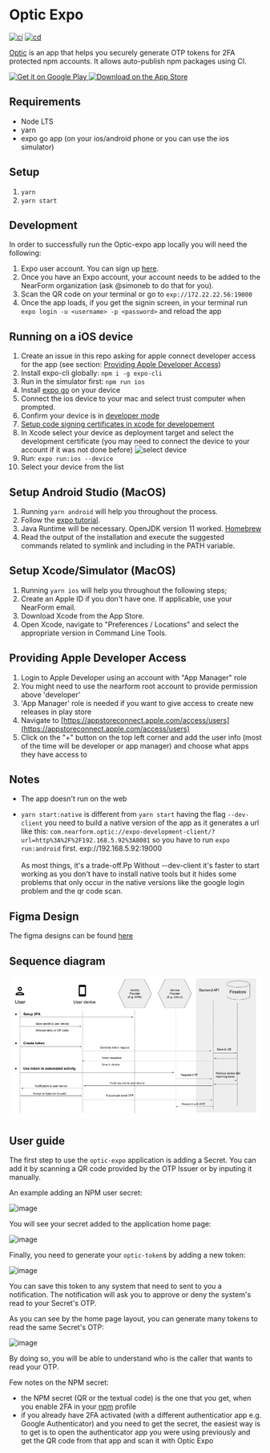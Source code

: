 # Optic Expo

[![ci](https://github.com/nearform/optic-expo/actions/workflows/ci.yml/badge.svg)](https://github.com/nearform/optic-expo/actions/workflows/ci.yml)
[![cd](https://github.com/nearform/optic-expo/actions/workflows/cd.yml/badge.svg)](https://github.com/nearform/optic-expo/actions/workflows/cd.yml)

[Optic](https://expo.dev/@nearform/optic-expo) is an app that helps you securely generate OTP tokens for 2FA protected npm accounts. It allows auto-publish npm packages using CI.

<a href='https://play.google.com/store/apps/details?id=com.nearform.optic'>
  <img alt='Get it on Google Play' src='https://user-images.githubusercontent.com/84892/191009274-938f5cc3-03ac-4bd3-a923-bd2629d77a44.png' style="height:40px"/>
</a>

<a href='https://apps.apple.com/us/app/nearform-optic/id1643969791'>
  <img alt='Download on the App Store' src='https://user-images.githubusercontent.com/84892/191009257-86f3b83e-b2d9-4252-ac05-98732328df2f.png' style="height:40px" />
</a>



## Requirements

- Node LTS
- yarn
- expo go app (on your ios/android phone or you can use the ios simulator)

## Setup

1. `yarn`
1. `yarn start`

## Development
In order to successfully run the Optic-expo app locally you will need the following:
1. Expo user account. You can sign up [here](https://expo.dev/signup).
1. Once you have an Expo account, your account needs to be added to the NearForm organization (ask @simoneb to do that for you).
1. Scan the QR code on your terminal or go to `exp://172.22.22.56:19000`
1. Once the app loads, if you get the signin screen, in your terminal run `expo login -u <username> -p <password>` and reload the app

## Running on a iOS device

1. Create an issue in this repo asking for apple connect developer access for the app (see section: [Providing Apple Developer Access](##providing-apple-developer-access))
1. Install expo-cli globally: `npm i -g expo-cli`
1. Run in the simulator first: `npm run ios`
1. Install [expo go](https://apps.apple.com/us/app/expo-go/id982107779) on your device
1. Connect the ios device to your mac and select trust computer when prompted.
1. Confirm your device is in [developer mode](https://developer.apple.com/documentation/xcode/enabling-developer-mode-on-a-device)
1. [Setup code signing certificates in xcode for developement](https://github.com/expo/fyi/blob/main/setup-xcode-signing.md)
1. In Xcode select your device as deployment target and select the development certificate (you may need to connect the device to your account if it was not done before)
![select device](https://user-images.githubusercontent.com/84892/191241139-5db5b905-228f-4af2-a633-47f601de993a.png)
1. Run: `expo run:ios --device`
1. Select your device from the list

## Setup Android Studio (MacOS)

1. Running `yarn android` will help you throughout the process.
1. Follow the [expo tutorial](https://docs.expo.dev/workflow/android-studio-emulator/).
1. Java Runtime will be necessary. OpenJDK version 11 worked. [Homebrew](https://formulae.brew.sh/formula/openjdk@11)
1. Read the output of the installation and execute the suggested commands related to symlink and including in the PATH variable.

## Setup Xcode/Simulator (MacOS)

1. Running `yarn ios` will help you throughout the following steps;
1. Create an Apple ID if you don't have one. If applicable, use your NearForm email.
1. Download Xcode from the App Store.
1. Open Xcode, navigate to "Preferences / Locations" and select the appropriate version in Command Line Tools.

## Providing Apple Developer Access

1. Login to Apple Developer using an account with "App Manager" role
1. You might need to use the nearform root account to provide permission above 'developer'
1. 'App Manager' role is needed if you want to give access to create new releases in play store
1. Navigate to [https://appstoreconnect.apple.com/access/users](https://appstoreconnect.apple.com/access/users)
1. Click on the "+" button on the top left corner and add the user info (most of the time will be developer or app manager) and choose what apps they have access to

## Notes

- The app doesn't run on the web

- `yarn start:native` is different from `yarn start` having the flag `--dev-client` you need to build a native version of the app as it generates a url like this:
  `com.nearform.optic://expo-development-client/?url=http%3A%2F%2F192.168.5.92%3A8081` so you have to run `expo run:android` first.
  exp://192.168.5.92:19000 </br> <br> As most things, it's a trade-off.Pp Without --dev-client it's faster to start working as you don't have to install native tools but it hides some problems that only occur in the native versions like the google login problem and the qr code scan.

## Figma Design

The figma designs can be found [here](https://www.figma.com/file/xsPf6IIM9AevLN5gZlXM4q/Optic-(Copy))

## Sequence diagram

[![](docs/images/architecture.png)](https://docs.google.com/presentation/d/16038cTBefSKQezJk0IZKNXnSqaG2PnU07Sb2_qIkNe8/edit?usp=sharing)

## User guide

The first step to use the `optic-expo` application is adding a Secret. You can add it by scanning a QR code provided by the OTP Issuer or by inputing it manually.

An example adding an NPM user secret:

![image](https://user-images.githubusercontent.com/11404065/159178304-09a9fa80-a73c-433a-9a29-b6a48aa6af7a.png)

You will see your secret added to the application home page:

![image](https://user-images.githubusercontent.com/11404065/159178421-25e1f0c0-46b5-4c4a-8005-39a5fa5c4fd8.png)

Finally, you need to generate your `optic-token`s by adding a new token:

![image](https://user-images.githubusercontent.com/11404065/159178473-f533f308-e1a6-4240-9ad5-ce8680be0ebd.png)

You can save this token to any system that need to sent to you a notification.
The notification will ask you to approve or deny the system's read to your Secret's OTP.

As you can see by the home page layout, you can generate many tokens to read the same Secret's OTP:

![image](https://user-images.githubusercontent.com/11404065/159178635-418e231c-aa9c-4828-bb41-6f68cfb18059.png)

By doing so, you will be able to understand who is the caller that wants to read your OTP.


Few notes on the NPM secret:
- the NPM secret (QR or the textual code) is the one that you get, when you enable 2FA in your [npm](https://www.npmjs.com/) profile
- if you already have 2FA activated (with a different authenticatior app e.g. Google Authenticator) and you need to get the secret, the easiest way is to get is to open the authenticator app you were using previously and get the QR code from that app and scan it with Optic Expo
